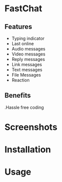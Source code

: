 # FastChat


## Features
- Typing indicator
- Last online
- Audio messages
- Video messages
- Reply messages
- Link messages
- Text messages
- File Messages
- Reaction 

## Benefits
 .Hassle free coding



# Screenshots



# Installation




# Usage




